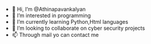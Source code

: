 - 👋 Hi, I’m @Athinapavankalyan
- 👀 I’m interested in programming 
- 🌱 I’m currently learning Python,Html languages 
- 💞️ I’m looking to collaborate on cyber security projects
- 📫 Through mail yo can contact me 

<!---
Athinapavankalyan/Athinapavankalyan is a ✨ special ✨ repository because its `README.md` (this file) appears on your GitHub profile.
You can click the Preview link to take a look at your changes.
--->
